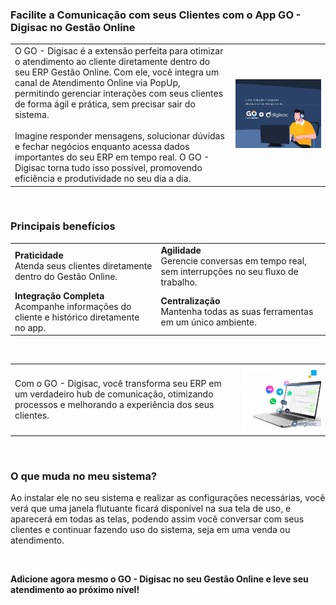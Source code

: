 ### Facilite a Comunicação com seus Clientes com o App GO - Digisac no Gestão Online

| | |
|-|-|
|O GO - Digisac é a extensão perfeita para otimizar o atendimento ao cliente diretamente dentro do seu ERP Gestão Online. Com ele, você integra um canal de Atendimento Online via PopUp, permitindo gerenciar interações com seus clientes de forma ágil e prática, sem precisar sair do sistema.<br><br>Imagine responder mensagens, solucionar dúvidas e fechar negócios enquanto acessa dados importantes do seu ERP em tempo real. O GO - Digisac torna tudo isso possível, promovendo eficiência e produtividade no seu dia a dia. |![](https://github.com/Gestao-Online/public-docs/blob/ecb073ad8f8f12942363899434d7e3fad3034bf0/erp-v2/marketplace/extensions/me.digisac.gestao-online.chat/assets/extensao_digisaca_chat_01.png?raw=true) |

<br>

### Principais benefícios

| | |
|-|-|
|**Praticidade**<br>Atenda seus clientes diretamente dentro do Gestão Online. |**Agilidade**<br>Gerencie conversas em tempo real, sem interrupções no seu fluxo de trabalho.|
|**Integração Completa**<br>Acompanhe informações do cliente e histórico diretamente no app.|**Centralização**<br>Mantenha todas as suas ferramentas em um único ambiente.|

<br>

| | |
|-|-|
|Com o GO - Digisac, você transforma seu ERP em um verdadeiro hub de comunicação, otimizando processos e melhorando a experiência dos seus clientes. |![](https://github.com/Gestao-Online/public-docs/blob/b8bf5a1c728e00c32eed36d9a0fa4e32a2c299a7/erp-v2/marketplace/extensions/me.digisac.gestao-online.chat/assets/extensao_digisaca_chat_02.png?raw=true) |

<br>

### O que muda no meu sistema?

Ao instalar ele no seu sistema e realizar as configurações necessárias, você verá que uma janela flutuante ficará disponível na sua tela de uso, e aparecerá em todas as telas, podendo assim você conversar com seus clientes e continuar fazendo uso do sistema, seja em uma venda ou atendimento.

![]()

**Adicione agora mesmo o GO - Digisac no seu Gestão Online e leve seu atendimento ao próximo nível!**